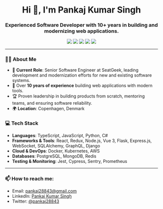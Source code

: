 <h1 align="center">Hi 👋, I'm Pankaj Kumar Singh</h1>
<h3 align="center">Experienced Software Developer with 10+ years in building and modernizing web applications.</h3>

<p align="center">
  <a href="https://www.linkedin.com/in/pankaj28843/" target="_blank"><img src="https://img.shields.io/badge/LinkedIn-Profile-blue?logo=linkedin"></a>
  <a href="https://github.com/pankaj28843" target="_blank"><img src="https://img.shields.io/badge/GitHub-Profile-black?logo=github"></a>
  <a href="https://stackoverflow.com/users/353550/pankaj28843" target="_blank"><img src="https://img.shields.io/badge/StackOverflow-Profile-orange?logo=stackoverflow"></a>
  <a href="https://medium.com/@pankaj28843" target="_blank"><img src="https://img.shields.io/badge/Medium-Profile-black?logo=medium"></a>
  <a href="https://twitter.com/pankaj28843" target="_blank"><img src="https://img.shields.io/badge/Twitter-Profile-blue?logo=twitter"></a>
</p>

---

### 👨‍💻 About Me
- 💼 **Current Role**: Senior Software Engineer at SeatGeek, leading development and modernization efforts for new and existing software systems.
- 🚀 Over **10 years of experience** building web applications with modern tools.
- 🏆 Proven leadership in building products from scratch, mentoring teams, and ensuring software reliability.
- 🌍 **Location**: Copenhagen, Denmark

### 💻 Tech Stack
- **Languages**: TypeScript, JavaScript, Python, C#
- **Frameworks & Tools**: React, Redux, Node.js, Vue 3, Flask, Express.js, WebSocket, SQLAlchemy, GraphQL, Django
- **Cloud & DevOps**: Docker, Kubernetes, AWS
- **Databases**: PostgreSQL, MongoDB, Redis
- **Testing & Monitoring**: Jest, Cypress, Sentry, Prometheus

---

### 📫 How to reach me:
- Email: pankaj28843@gmail.com
- LinkedIn: [Pankaj Kumar Singh](https://www.linkedin.com/in/pankaj28843)
- Twitter: [@pankaj28843](https://twitter.com/pankaj28843)
